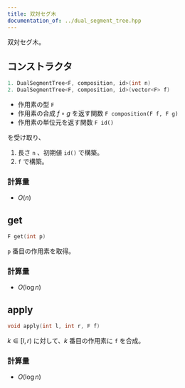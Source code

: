 ```yaml
---
title: 双対セグ木
documentation_of: ../dual_segment_tree.hpp
---
```


双対セグ木。
## コンストラクタ
```cpp
1. DualSegmentTree<F, composition, id>(int n)
2. DualSegmentTree<F, composition, id>(vector<F> f)
```
* 作用素の型 `F`
* 作用素の合成 $f\circ g$ を返す関数 `F composition(F f, F g)`
* 作用素の単位元を返す関数 `F id()`

を受け取り、
1. 長さ `n` 、初期値 `id()` で構築。
1. `f` で構築。

### 計算量
* $O(n)$

## get
```cpp
F get(int p)
```
`p` 番目の作用素を取得。
### 計算量
* $O(\log n)$

## apply
```cpp
void apply(int l, int r, F f)
```
$k\in[l, r)$ に対して、$k$ 番目の作用素に `f` を合成。
### 計算量
* $O(\log n)$